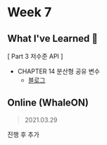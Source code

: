 <!-- 
/ss-spark/week{#}/minsw/README.md

# Week {#}

## What I've Learned 🙂

## On/Offline
> 2021.00.00

-->


# Week 7


## What I've Learned 🙂
[ Part 3 저수준 API ]

- CHAPTER 14 분산형 공유 변수
  - [블로그](https://minsw.github.io/2021/03/20/Spark-The-Definitive-Guide-14%EC%9E%A5/)


## Online (WhaleON)
> 2021.03.29

진행 후 추가
